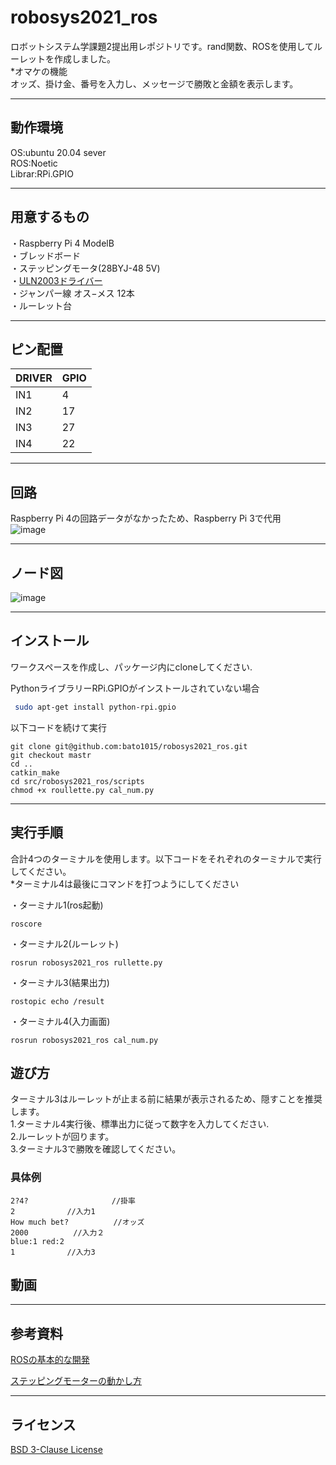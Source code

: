 # robosys2021_ros
ロボットシステム学課題2提出用レポジトリです。rand関数、ROSを使用してルーレットを作成しました。  
*オマケの機能  
オッズ、掛け金、番号を入力し、メッセージで勝敗と金額を表示します。
***

## 動作環境
OS:ubuntu 20.04 sever  
ROS:Noetic  
Librar:RPi.GPIO  
***

## 用意するもの
・Raspberry Pi 4 ModelB  
・ブレッドボード  
・ステッピングモータ(28BYJ-48 5V)  
・<a href="https://www.amazon.co.jp/KKHMF-2%E5%80%8B%E3%82%BB%E3%83%83%E3%83%88-28BYJ-48-%E3%82%B9%E3%83%86%E3%83%83%E3%83%94%E3%83%B3%E3%82%B0%E3%83%A2%E3%83%BC%E3%82%BF%E3%83%BC-ULN2003%E3%82%B9%E3%83%86%E3%83%83%E3%83%94%E3%83%B3%E3%82%B0%E3%83%A2%E3%83%BC%E3%82%BF%E3%83%BC%E9%A7%86%E5%8B%95%E3%83%86%E3%82%B9%E3%83%88%E3%83%A2%E3%82%B8%E3%83%A5%E3%83%BC%E3%83%AB%E3%83%9C%E3%83%BC%E3%83%89/dp/B088FLLYF3/ref=pd_lpo_2?pd_rd_i=B088FLLYF3&psc=1">ULN2003ドライバー</a>  
・ジャンパー線 オス−メス 12本  
・ルーレット台

***
## ピン配置
| DRIVER | GPIO |
| ------ | ---- |
| IN1    | 4    |
| IN2    | 17   |
| IN3    | 27   |
| IN4    | 22   |
***
## 回路
Raspberry Pi 4の回路データがなかったため、Raspberry Pi 3で代用  
![image](https://user-images.githubusercontent.com/70883743/148645451-f5ca7c53-aea2-4464-841c-572230a073bd.png)

***
## ノード図
![image](https://user-images.githubusercontent.com/70883743/148645940-1d103b15-44c5-4d56-ac6c-d13cddba1f39.png)

***
## インストール
ワークスペースを作成し、パッケージ内にcloneしてください.  

PythonライブラリーRPi.GPIOがインストールされていない場合
```bash
 sudo apt-get install python-rpi.gpio
 ```
以下コードを続けて実行
```
git clone git@github.com:bato1015/robosys2021_ros.git
git checkout mastr
cd ..
catkin_make
cd src/robosys2021_ros/scripts
chmod +x roullette.py cal_num.py
```
***
## 実行手順
合計4つのターミナルを使用します。以下コードをそれぞれのターミナルで実行してください。  
*ターミナル4は最後にコマンドを打つようにしてください

・ターミナル1(ros起動)
```
roscore
```
・ターミナル2(ルーレット)
```
rosrun robosys2021_ros rullette.py
```
・ターミナル3(結果出力)
```
rostopic echo /result
```
・ターミナル4(入力画面)
```
rosrun robosys2021_ros cal_num.py
```
## 遊び方
ターミナル3はルーレットが止まる前に結果が表示されるため、隠すことを推奨します。  
1.ターミナル4実行後、標準出力に従って数字を入力してください.  
2.ルーレットが回ります。  
3.ターミナル3で勝敗を確認してください。
### 具体例
```
2?4?  　　　　　　　　　　//掛率
2　　　　　　　//入力1
How much bet?　　　　　　//オッズ
2000          //入力２
blue:1 red:2 
1　　　　　　　//入力3
```
## 動画
***

## 参考資料
<a href="https://kazuyamashi.github.io/ros_lecture/ros_study_py.html">ROSの基本的な開発</a>

<a href="https://tutorials-raspberrypi.com/how-to-control-a-stepper-motor-with-raspberry-pi-and-l293d-uln2003a/">ステッピングモーターの動かし方</a>
***
## ライセンス
<a href="https://github.com/bato1015/robosys2021_ros/blob/main/LICENSE">BSD 3-Clause License</a>
